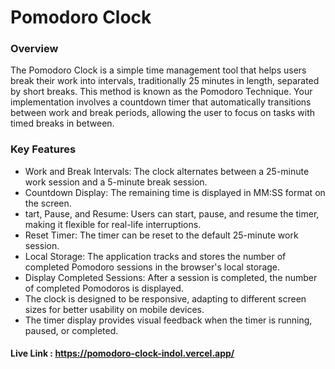 # Pomodoro Clock

### Overview
The Pomodoro Clock is a simple time management tool that helps users break their work into intervals, traditionally 25 minutes in length, separated by short breaks. This method is known as the Pomodoro Technique. Your implementation involves a countdown timer that automatically transitions between work and break periods, allowing the user to focus on tasks with timed breaks in between.

### Key Features
- Work and Break Intervals: The clock alternates between a 25-minute work session and a 5-minute break session.
- Countdown Display: The remaining time is displayed in MM:SS format on the screen.
- tart, Pause, and Resume: Users can start, pause, and resume the timer, making it flexible for real-life interruptions.
- Reset Timer: The timer can be reset to the default 25-minute work session.
- Local Storage: The application tracks and stores the number of completed Pomodoro sessions in the browser's local storage.
- Display Completed Sessions: After a session is completed, the number of completed Pomodoros is displayed.
- The clock is designed to be responsive, adapting to different screen sizes for better usability on mobile devices.
- The timer display provides visual feedback when the timer is running, paused, or completed.


#### Live Link : https://pomodoro-clock-indol.vercel.app/
